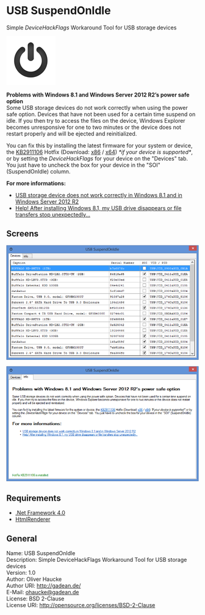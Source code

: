 # USB SuspendOnIdle
Simple *DeviceHackFlags* Workaround Tool for USB storage devices

![power.png](docs/power.png)

__Problems with Windows 8.1 and Windows Server 2012 R2’s power safe option__  
Some USB storage devices do not work correctly when using the power safe option. Devices that have not been used for a certain time suspend on idle. If you then try to access the files on the device, Windows Explorer becomes unresponsive for one to two minutes or the device does not restart properly and will be ejected and reinitialized. 

You can fix this by installing the latest firmware for your system or device, the [KB2911106](http://support.microsoft.com/kb/2914219/en-us) Hotfix (Download: [x86](http://www.microsoft.com/de-de/download/details.aspx?id=41569) / [x64](http://www.microsoft.com/de-de/download/details.aspx?id=41570)) _\*if your device is supported\*_, or by setting the _DeviceHackFlags_ for your device on the "Devices" tab. You just have to uncheck the box for your device in the "SOI" (SuspendOnIdle) column.

__For more informations:__  
* [USB storage device does not work correctly in Windows 8.1 and in Windows Server 2012 R2](http://support.microsoft.com/kb/2914219/en-us)
* [Help! After installing Windows 8.1, my USB drive disappears or file transfers stop unexpectedly…](http://blogs.msdn.com/b/usbcoreblog/archive/2013/11/01/help-after-installing-windows-8-1-my-usb-drive-disappears-or-file-transfers-stop-unexpectedly-r-a-post-title.aspx)

## Screens
![devices.png](docs/devices.png)

![info.png](docs/info.png)

## Requirements
* [.Net Framework 4.0](http://www.microsoft.com/de-de/download/details.aspx?id=17718)
* [HtmlRenderer](https://github.com/ArthurHub/HTML-Renderer)

## General
Name: USB SuspendOnIdle  
Description: Simple DeviceHackFlags Workaround Tool for USB storage devices  
Version: 1.0  
Author: Oliver Haucke  
Author URI: http://gadean.de/  
E-Mail: ohaucke@gadean.de  
License: BSD 2-Clause  
License URI: http://opensource.org/licenses/BSD-2-Clause
